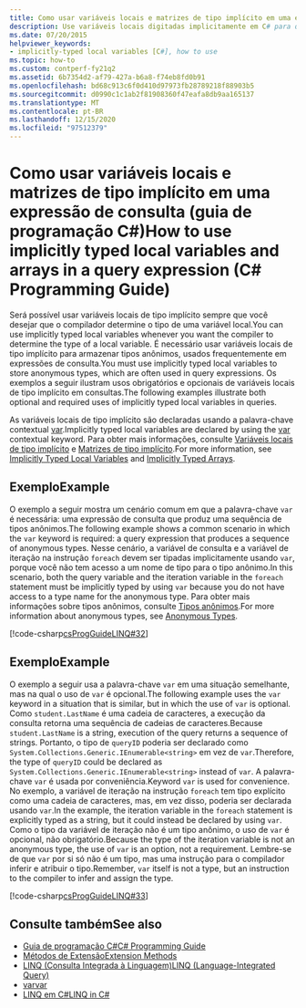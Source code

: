 ```yaml
---
title: Como usar variáveis locais e matrizes de tipo implícito em uma expressão de consulta – guia de programação em C#
description: Use variáveis locais digitadas implicitamente em C# para que o compilador determine o tipo de uma variável local. Você deve usá-los para armazenar tipos anônimos.
ms.date: 07/20/2015
helpviewer_keywords:
- implicitly-typed local variables [C#], how to use
ms.topic: how-to
ms.custom: contperf-fy21q2
ms.assetid: 6b7354d2-af79-427a-b6a8-f74eb8fd0b91
ms.openlocfilehash: bd68c913c6f0d410d97973fb28789218f88903b5
ms.sourcegitcommit: d0990c1c1ab2f81908360f47eafa8db9aa165137
ms.translationtype: MT
ms.contentlocale: pt-BR
ms.lasthandoff: 12/15/2020
ms.locfileid: "97512379"
---
```

# <a name="how-to-use-implicitly-typed-local-variables-and-arrays-in-a-query-expression-c-programming-guide"></a><span data-ttu-id="fe91e-104">Como usar variáveis locais e matrizes de tipo implícito em uma expressão de consulta (guia de programação C#)</span><span class="sxs-lookup"><span data-stu-id="fe91e-104">How to use implicitly typed local variables and arrays in a query expression (C# Programming Guide)</span></span>

<span data-ttu-id="fe91e-105">Será possível usar variáveis locais de tipo implícito sempre que você desejar que o compilador determine o tipo de uma variável local.</span><span class="sxs-lookup"><span data-stu-id="fe91e-105">You can use implicitly typed local variables whenever you want the compiler to determine the type of a local variable.</span></span> <span data-ttu-id="fe91e-106">É necessário usar variáveis locais de tipo implícito para armazenar tipos anônimos, usados frequentemente em expressões de consulta.</span><span class="sxs-lookup"><span data-stu-id="fe91e-106">You must use implicitly typed local variables to store anonymous types, which are often used in query expressions.</span></span> <span data-ttu-id="fe91e-107">Os exemplos a seguir ilustram usos obrigatórios e opcionais de variáveis locais de tipo implícito em consultas.</span><span class="sxs-lookup"><span data-stu-id="fe91e-107">The following examples illustrate both optional and required uses of implicitly typed local variables in queries.</span></span>  
  
 <span data-ttu-id="fe91e-108">As variáveis locais de tipo implícito são declaradas usando a palavra-chave contextual [var](../../language-reference/keywords/var.md).</span><span class="sxs-lookup"><span data-stu-id="fe91e-108">Implicitly typed local variables are declared by using the [var](../../language-reference/keywords/var.md) contextual keyword.</span></span> <span data-ttu-id="fe91e-109">Para obter mais informações, consulte [Variáveis locais de tipo implícito](./implicitly-typed-local-variables.md) e [Matrizes de tipo implícito](../arrays/implicitly-typed-arrays.md).</span><span class="sxs-lookup"><span data-stu-id="fe91e-109">For more information, see [Implicitly Typed Local Variables](./implicitly-typed-local-variables.md) and [Implicitly Typed Arrays](../arrays/implicitly-typed-arrays.md).</span></span>  
  
## <a name="example"></a><span data-ttu-id="fe91e-110">Exemplo</span><span class="sxs-lookup"><span data-stu-id="fe91e-110">Example</span></span>  

 <span data-ttu-id="fe91e-111">O exemplo a seguir mostra um cenário comum em que a palavra-chave `var` é necessária: uma expressão de consulta que produz uma sequência de tipos anônimos.</span><span class="sxs-lookup"><span data-stu-id="fe91e-111">The following example shows a common scenario in which the `var` keyword is required: a query expression that produces a sequence of anonymous types.</span></span> <span data-ttu-id="fe91e-112">Nesse cenário, a variável de consulta e a variável de iteração na instrução `foreach` devem ser tipadas implicitamente usando `var`, porque você não tem acesso a um nome de tipo para o tipo anônimo.</span><span class="sxs-lookup"><span data-stu-id="fe91e-112">In this scenario, both the query variable and the iteration variable in the `foreach` statement must be implicitly typed by using `var` because you do not have access to a type name for the anonymous type.</span></span> <span data-ttu-id="fe91e-113">Para obter mais informações sobre tipos anônimos, consulte [Tipos anônimos](./anonymous-types.md).</span><span class="sxs-lookup"><span data-stu-id="fe91e-113">For more information about anonymous types, see [Anonymous Types](./anonymous-types.md).</span></span>  
  
 [!code-csharp[csProgGuideLINQ#32](~/samples/snippets/csharp/VS_Snippets_VBCSharp/csProgGuideLINQ/CS/csRef30LangFeatures_2.cs#32)]  
  
## <a name="example"></a><span data-ttu-id="fe91e-114">Exemplo</span><span class="sxs-lookup"><span data-stu-id="fe91e-114">Example</span></span>  

 <span data-ttu-id="fe91e-115">O exemplo a seguir usa a palavra-chave `var` em uma situação semelhante, mas na qual o uso de `var` é opcional.</span><span class="sxs-lookup"><span data-stu-id="fe91e-115">The following example uses the `var` keyword in a situation that is similar, but in which the use of `var` is optional.</span></span> <span data-ttu-id="fe91e-116">Como `student.LastName` é uma cadeia de caracteres, a execução da consulta retorna uma sequência de cadeias de caracteres.</span><span class="sxs-lookup"><span data-stu-id="fe91e-116">Because `student.LastName` is a string, execution of the query returns a sequence of strings.</span></span> <span data-ttu-id="fe91e-117">Portanto, o tipo de `queryID` poderia ser declarado como `System.Collections.Generic.IEnumerable<string>` em vez de `var`.</span><span class="sxs-lookup"><span data-stu-id="fe91e-117">Therefore, the type of `queryID` could be declared as `System.Collections.Generic.IEnumerable<string>` instead of `var`.</span></span> <span data-ttu-id="fe91e-118">A palavra-chave `var` é usada por conveniência.</span><span class="sxs-lookup"><span data-stu-id="fe91e-118">Keyword `var` is used for convenience.</span></span> <span data-ttu-id="fe91e-119">No exemplo, a variável de iteração na instrução `foreach` tem tipo explícito como uma cadeia de caracteres, mas, em vez disso, poderia ser declarada usando `var`.</span><span class="sxs-lookup"><span data-stu-id="fe91e-119">In the example, the iteration variable in the `foreach` statement is explicitly typed as a string, but it could instead be declared by using `var`.</span></span> <span data-ttu-id="fe91e-120">Como o tipo da variável de iteração não é um tipo anônimo, o uso de `var` é opcional, não obrigatório.</span><span class="sxs-lookup"><span data-stu-id="fe91e-120">Because the type of the iteration variable is not an anonymous type, the use of `var` is an option, not a requirement.</span></span> <span data-ttu-id="fe91e-121">Lembre-se de que `var` por si só não é um tipo, mas uma instrução para o compilador inferir e atribuir o tipo.</span><span class="sxs-lookup"><span data-stu-id="fe91e-121">Remember, `var` itself is not a type, but an instruction to the compiler to infer and assign the type.</span></span>  
  
 [!code-csharp[csProgGuideLINQ#33](~/samples/snippets/csharp/VS_Snippets_VBCSharp/csProgGuideLINQ/CS/csRef30LangFeatures_2.cs#33)]  
  
## <a name="see-also"></a><span data-ttu-id="fe91e-122">Consulte também</span><span class="sxs-lookup"><span data-stu-id="fe91e-122">See also</span></span>

- [<span data-ttu-id="fe91e-123">Guia de programação C#</span><span class="sxs-lookup"><span data-stu-id="fe91e-123">C# Programming Guide</span></span>](../index.md)
- [<span data-ttu-id="fe91e-124">Métodos de Extensão</span><span class="sxs-lookup"><span data-stu-id="fe91e-124">Extension Methods</span></span>](./extension-methods.md)
- [<span data-ttu-id="fe91e-125">LINQ (Consulta Integrada à Linguagem)</span><span class="sxs-lookup"><span data-stu-id="fe91e-125">LINQ (Language-Integrated Query)</span></span>](../../linq/index.md)
- [<span data-ttu-id="fe91e-126">var</span><span class="sxs-lookup"><span data-stu-id="fe91e-126">var</span></span>](../../language-reference/keywords/var.md)
- [<span data-ttu-id="fe91e-127">LINQ em C#</span><span class="sxs-lookup"><span data-stu-id="fe91e-127">LINQ in C#</span></span>](../../linq/index.md)
